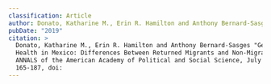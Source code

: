 ```yaml
---
classification: Article
author: Donato, Katharine M., Erin R. Hamilton and Anthony Bernard-Sasges
pubDate: "2019"
citation: >
  Donato, Katharine M., Erin R. Hamilton and Anthony Bernard-Sasges	"Gender and
  Health in Mexico: Differences Between Returned Migrants and Non-Migrants" The
  ANNALS of the American Academy of Political and Social Science, July 2019 684:
  165-187, doi:
---
```

